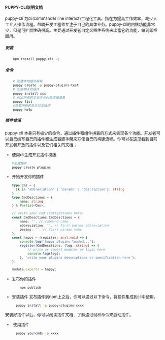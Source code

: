 <font size=2>

#### PUPPY-CLI说明文档
puppy-cli 为cli(commander line interact)工程化工具。指在为提高工作效率，减少人工介入操作流程。帮助开发工程师专注于自己的具体业务。puppy-cli的内核功能非常少，但是可扩展性确很高。主要通过开发者自定义插件系统来丰富它的功能，做到即插即用。

##### 安装
```bash
    npm install puppy-cli -g
```


##### 命令
```bash
    # 创建本地插件模板
    puppy create -p puppy-plugins-test
    # 安装相关的插件
    puppy install xxx
    # 列出所有的本地命令列表详细信息
    puppy list 
    #查看所有的命令以及描述
    puppy help
```


##### 插件体系

puppy-cli 本身只有极少的命令，通过插件和组件拼装的方式来实现各个功能。开发者可以自己编写自己的插件和生成器脚手架来方便自己的构建流程。你可以在[这里](https://www.baidu.com)看到目前开发者开放的插件以及它们相关的文档；

- 使用cli生成开发插件模版
  ``` bash
  #生成插件
  puppy create plugins

  ```

- 开始开发你的插件
    ```ts
    type Cms = {
      [k in 'abbreviation' | 'params' | 'description']: string
    }
    type CmdDesctions = {
        name: string
    } & Partial<Cms>;

    // write your cmd configrations here:
    const CmdDesctions:CmdDesctions = {
        name: '', // command name
        abbreviation: '', // first params abbreviation
        params: '', // fisrt params name
    };
    const happy = (register: any):void => {
        console.log('happy plugins loaded...');
        register(CmdDesctions, (log: string) => {
            // write or import modules or logic here
            console.log(log);
        }, 'write your plugins descriptions or specification here');
    };

    module.exports = happy;
    ```
- 发布你的插件
    ```bash
        npm publish
    ```

- 安装插件
  发布插件到npm上之后，你可以通过以下命令，将插件集成到cli中使用。
  ```bash
    puppy install -p puppy-plugins-xxxx
  ```
安装好插件以后，你可以阅读插件文档，了解通过何种命令来启动插件。

-  使用插件
  ```bash
    puppy yourcmds -p xxxx
  ```
<font>